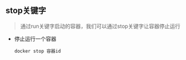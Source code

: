 ## stop关键字

> 通过run关键字启动的容器，我们可以通过stop关键字让容器停止运行



- 停止运行一个容器

  ```shell
  docker stop 容器id
  ```

  